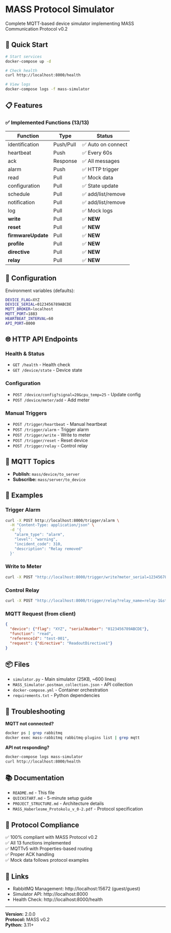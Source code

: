 # MASS Protocol Simulator

Complete MQTT-based device simulator implementing MASS Communication Protocol v0.2

## 🚀 Quick Start

```bash
# Start services
docker-compose up -d

# Check health
curl http://localhost:8000/health

# View logs
docker-compose logs -f mass-simulator
```

## 📋 Features

### ✅ Implemented Functions (13/13)

| Function | Type | Status |
|----------|------|--------|
| identification | Push/Pull | ✅ Auto on connect |
| heartbeat | Push | ✅ Every 60s |
| ack | Response | ✅ All messages |
| alarm | Push | ✅ HTTP trigger |
| read | Pull | ✅ Mock data |
| configuration | Pull | ✅ State update |
| schedule | Pull | ✅ add/list/remove |
| notification | Pull | ✅ add/list/remove |
| log | Pull | ✅ Mock logs |
| **write** | Pull | ✅ **NEW** |
| **reset** | Pull | ✅ **NEW** |
| **firmwareUpdate** | Pull | ✅ **NEW** |
| **profile** | Pull | ✅ **NEW** |
| **directive** | Pull | ✅ **NEW** |
| **relay** | Pull | ✅ **NEW** |

## 🔧 Configuration

Environment variables (defaults):
```bash
DEVICE_FLAG=XYZ
DEVICE_SERIAL=0123456789ABCDE
MQTT_BROKER=localhost
MQTT_PORT=1883
HEARTBEAT_INTERVAL=60
API_PORT=8000
```

## 🌐 HTTP API Endpoints

### Health & Status
- `GET /health` - Health check
- `GET /device/state` - Device state

### Configuration
- `POST /device/config?signal=20&cpu_temp=25` - Update config
- `POST /device/meter/add` - Add meter

### Manual Triggers
- `POST /trigger/heartbeat` - Manual heartbeat
- `POST /trigger/alarm` - Trigger alarm
- `POST /trigger/write` - Write to meter
- `POST /trigger/reset` - Reset device
- `POST /trigger/relay` - Control relay

## 📡 MQTT Topics

- **Publish:** `mass/device/to_server`
- **Subscribe:** `mass/server/to_device`

## 📝 Examples

### Trigger Alarm
```bash
curl -X POST http://localhost:8000/trigger/alarm \
  -H "Content-Type: application/json" \
  -d '{
    "alarm_type": "alarm",
    "level": "warning",
    "incident_code": 310,
    "description": "Relay removed"
  }'
```

### Write to Meter
```bash
curl -X POST "http://localhost:8000/trigger/write?meter_serial=12345678&obis_code=1.8.0&value=100"
```

### Control Relay
```bash
curl -X POST "http://localhost:8000/trigger/relay?relay_name=relay-1&state=on"
```

### MQTT Request (from client)
```json
{
  "device": {"flag": "XYZ", "serialNumber": "0123456789ABCDE"},
  "function": "read",
  "referenceId": "test-001",
  "request": {"directive": "ReadoutDirective1"}
}
```

## 📦 Files

- `simulator.py` - Main simulator (25KB, ~600 lines)
- `MASS_Simulator.postman_collection.json` - API collection
- `docker-compose.yml` - Container orchestration
- `requirements.txt` - Python dependencies

## 🐛 Troubleshooting

**MQTT not connected?**
```bash
docker ps | grep rabbitmq
docker exec mass-rabbitmq rabbitmq-plugins list | grep mqtt
```

**API not responding?**
```bash
docker-compose logs mass-simulator
curl http://localhost:8000/health
```

## 📚 Documentation

- `README.md` - This file
- `QUICKSTART.md` - 5-minute setup guide
- `PROJECT_STRUCTURE.md` - Architecture details
- `MASS_Haberlesme_Protokolu_v_0-2.pdf` - Protocol specification

## 🎯 Protocol Compliance

✅ 100% compliant with MASS Protocol v0.2  
✅ All 13 functions implemented  
✅ MQTTv5 with Properties-based routing  
✅ Proper ACK handling  
✅ Mock data follows protocol examples

## 🔗 Links

- RabbitMQ Management: http://localhost:15672 (guest/guest)
- Simulator API: http://localhost:8000
- Health Check: http://localhost:8000/health

---

**Version:** 2.0.0  
**Protocol:** MASS v0.2  
**Python:** 3.11+